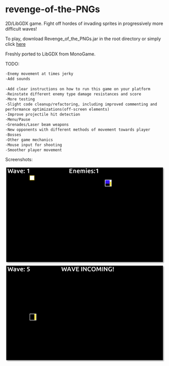 revenge-of-the-PNGs
===================

2D/LibGDX game. Fight off hordes of invading sprites in progressively more difficult waves!

To play, download Revenge_of_the_PNGs.jar in the root directory or simply click [here](http://users.encs.concordia.ca/~m_mowbr/rotp/)

Freshly ported to LibGDX from MonoGame.

TODO:

	-Enemy movement at times jerky
	-Add sounds

	-Add clear instructions on how to run this game on your platform
	-Reinstate different enemy type damage resistances and score
	-More testing
	-Slight code cleanup/refactoring, including improved commenting and performance optimizations(off-screen elements)
	-Improve projectile hit detection
	-Menu/Pause
	-Grenades/Laser beam weapons
	-New opponents with different methods of movement towards player
	-Bosses
	-Other game mechanics
	-Mouse input for shooting
	-Smoother player movement

Screenshots:

![screenshot 1](screenshots/screenshot_1.png)
![screenshot 2](screenshots/screenshot_2.png)

